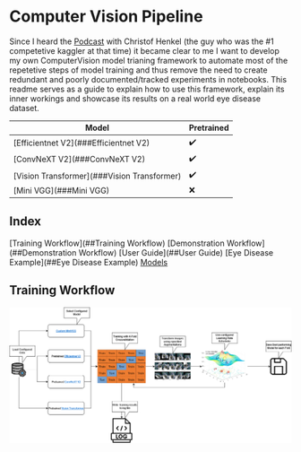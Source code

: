 # Computer Vision Pipeline

Since I heard the [Podcast](https://www.youtube.com/watch?v=RF4LwRl0npQ&t=747s) with Christof Henkel (the guy who was the #1 competetive kaggler at that time) it became clear to me I want to develop my own ComputerVision model trianing framework to automate  most of the repetetive steps of model training and thus remove the need to create redundant and poorly documented/tracked experiments in notebooks.
This readme serves as a guide to explain how to use this framework, explain its inner workings and showcase its results on a real world eye disease dataset.


|Model                                      |Pretrained                   |
|-------------------------------------------|-----------------------------|
|[Efficientnet V2](###Efficientnet V2)      |:heavy_check_mark:           |
|[ConvNeXT V2](###ConvNeXT V2)              |:heavy_check_mark:           |
|[Vision Transformer](###Vision Transformer)|:heavy_check_mark:           |
|[Mini VGG](###Mini VGG)                    |:x:                          |

## Index
[Training Workflow](##Training Workflow)
[Demonstration Workflow](##Demonstration Workflow)
[User Guide](##User Guide)
[Eye Disease Example](##Eye Disease Example)
[Models](##Models)


## Training Workflow

![Error](demonstration_results/workflow/train_workflow.png)
